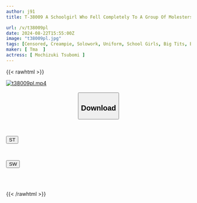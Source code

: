 ```yaml
---
author: j91
title: T-38009 A Schoolgirl Who Fell Completely To A Group Of Molesters On Her Way To School, Tsubomi Mochizuki

url: /v/t38009pl
date: 2024-08-22T15:55:00Z
image: "t38009pl.jpg"
tags: [Censored, Creampie, Solowork, Uniform, School Girls, Big Tits, Beautiful Girl	]
maker: [ Tma  ]
actress: [ Mochizuki Tsubomi ]
---
```



{{< rawhtml >}}

<div class="video" data-videoid="kD4XWZb3oaFOjZ3">
    <a href="javascript:;">
        <img src="/v/t38009pl/t38009pl.jpg" width="WIDTH" height="HEIGHT" alt="t38009pl.mp4" loading="lazy">
    </a>
</div>

<script type="text/javascript" src="https://j91.asia/asset/on-demand-st.js"></script>

<br>
  <link rel="stylesheet" href="https://j91.asia/asset/bs5.css">
  
  <center>
  <button class="btn btn-primary" type="button" data-bs-toggle="collapse" data-bs-target=".multi-collapse" aria-expanded="false" aria-controls="multiCollapseExample1 multiCollapseExample2"><h2>Download</h2></button></center>
</p>
<div class="row">
  <div class="col">
    <div class="collapse multi-collapse" id="multiCollapseExample1">
      <div class="card card-body">
	      	      <br>
<div class="buttons">  
<p><a href="/v/t38009pl/st.html" target="_blank"><button class="btn-hover color-3"><i class="fa fa-download"></i> ST</button></a></p></div>
    </div>
  </div>
</div>
  <div class="col">
    <div class="collapse multi-collapse" id="multiCollapseExample2">
      <div class="card card-body">
	      <br>
<div class="buttons">
<p><a href="/v/t38009pl/sw.html" target="_blank"><button class="btn-hover color-2"><i class="fa fa-download"></i> SW</button></a></p></div>
<br><br>
      </div>
    </div>
  </div>
</div>

{{< /rawhtml >}}